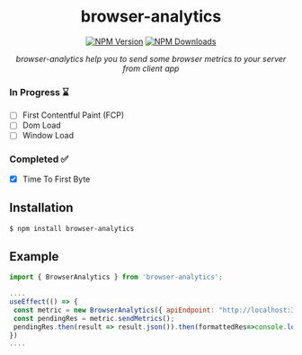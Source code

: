 <div align="center">
  
# browser-analytics

[![NPM Version][npm-version-image]][npm-url]
[![NPM Downloads][npm-downloads-image]][npm-url]

<i> browser-analytics help you to send some browser metrics to your server from client app </i>

</div>

<h3>In Progress ⌛</h3>

- [ ] First Contentful Paint (FCP)
- [ ] Dom Load 
- [ ] Window Load

<h3>Completed ✅ </h3>

- [x] Time To First Byte

## Installation

```sh
$ npm install browser-analytics
```

[npm-downloads-image]: https://badgen.net/npm/dw/browser-analytics
[npm-url]: https://www.npmjs.com/package/browser-analytics
[npm-version-image]: https://badgen.net/npm/v/browser-analytics

## Example

<!-- eslint-disable no-unused-vars -->

```js
import { BrowserAnalytics } from 'browser-analytics';

....
useEffect(() => {
 const metric = new BrowserAnalytics({ apiEndpoint: "http://localhost:3001/metrics" })
 const pendingRes = metric.sendMetrics();
 pendingRes.then(result => result.json()).then(formattedRes=>console.log(formattedRes));
})
....        
```
